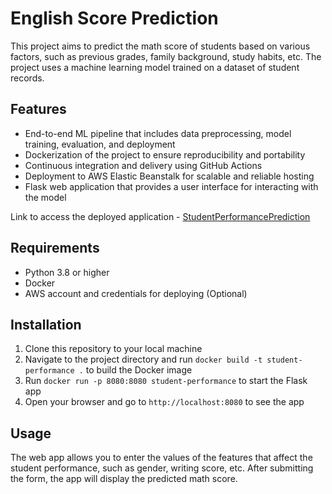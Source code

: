 # English Score Prediction
This project aims to predict the math score of students based on various factors, such as previous grades, family background, study habits, etc. The project uses a machine learning model trained on a dataset of student records.

## Features

- End-to-end ML pipeline that includes data preprocessing, model training, evaluation, and deployment
- Dockerization of the project to ensure reproducibility and portability
- Continuous integration and delivery using GitHub Actions
- Deployment to AWS Elastic Beanstalk for scalable and reliable hosting
- Flask web application that provides a user interface for interacting with the model

Link to access the deployed application - [StudentPerformancePrediction](http://studentperformance-env.eba-gjnxjvpq.eu-north-1.elasticbeanstalk.com/)

## Requirements

- Python 3.8 or higher
- Docker
- AWS account and credentials for deploying (Optional)

## Installation

1. Clone this repository to your local machine
2. Navigate to the project directory and run `docker build -t student-performance .` to build the Docker image
3. Run `docker run -p 8080:8080 student-performance` to start the Flask app
4. Open your browser and go to `http://localhost:8080` to see the app

## Usage

The web app allows you to enter the values of the features that affect the student performance, such as gender, writing score, etc. After submitting the form, the app will display the predicted math score.
